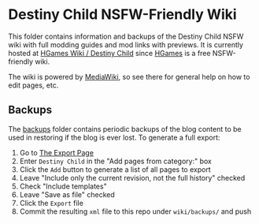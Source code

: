 # Destiny Child NSFW-Friendly Wiki

This folder contains information and backups of the Destiny Child NSFW wiki with full modding guides and mod links with previews. It is currently hosted at [HGames Wiki / Destiny Child](http://wiki.anime-sharing.com/hgames/index.php?title=Destiny_Child) since [HGames](http://wiki.anime-sharing.com/hgames/) is a free NSFW-friendly wiki.

The wiki is powered by [MediaWiki](https://www.mediawiki.org/wiki/MediaWiki), so see there for general help on how to edit pages, etc.

## Backups

The [backups](./backups/) folder contains periodic backups of the blog content to be used in restoring if the blog is ever lost. To generate a full export:

1. Go to [The Export Page](http://wiki.anime-sharing.com/hgames/index.php?title=Special:Export)
1. Enter `Destiny Child` in the "Add pages from category:" box
1. Click the `Add` button to generate a list of all pages to export
1. Leave "Include only the current revision, not the full history" checked
1. Check "Include templates"
1. Leave "Save as file" checked
1. Click the `Export` file
1. Commit the resulting `xml` file to this repo under `wiki/backups/` and push
